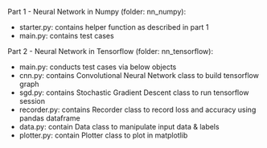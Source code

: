 Part 1 - Neural Network in Numpy (folder: nn_numpy):
  - starter.py: contains helper function as described in part 1
  - main.py: contains test cases

Part 2 - Neural Network in Tensorflow (folder: nn_tensorflow):
  - main.py: conducts test cases via below objects
  - cnn.py: contains Convolutional Neural Network class to build tensorflow graph
  - sgd.py: contains Stochastic Gradient Descent class to run tensorflow session
  - recorder.py: contains Recorder class to record loss and accuracy using pandas dataframe
  - data.py: contain Data class to manipulate input data & labels
  - plotter.py: contain Plotter class to plot in matplotlib
